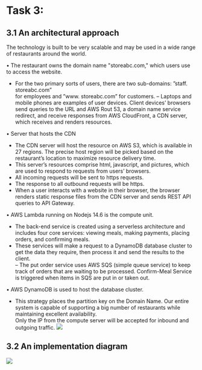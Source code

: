 # Task 3: 
## 3.1 An architectural approach

The technology is built to be very scalable and may be used in a wide range of restaurants around
the world.

• The restaurant owns the domain name "storeabc.com," which users use to access
the website.

- For the two primary sorts of users, there are two sub-domains: ”staff. storeabc.com” <br>
for employees and ”www. storeabc.com” for customers.
– Laptops and mobile phones are examples of user devices. Client devices’ browsers
send queries to the URL and AWS Rout 53, a domain name service redirect, and
receive responses from AWS CloudFront, a CDN server, which receives and renders
resources.<br>

• Server that hosts the CDN
  - The CDN server will host the resource on AWS S3, which is available in 27 regions.
The precise host region will be picked based on the restaurant’s location to maximize
resource delivery time.<br>
  - This server’s resources comprise html, javascript, and pictures, which are used to
respond to requests from users’ browsers.<br>
  - All incoming requests will be sent to https requests.<br>
  - The response to all outbound requests will be https.<br>
  - When a user interacts with a website in their browser, the browser renders static
response files from the CDN server and sends REST API queries to API Gateway.<br>

• AWS Lambda running on Nodejs 14.6 is the compute unit.<br>
  - The back-end service is created using a serverless architecture and includes four core
services: viewing meals, making payments, placing orders, and confirming meals.<br>
  - These services will make a request to a DynamoDB database cluster to get the data
they require, then process it and send the results to the client.<br>
  – The put order service uses AWS SQS (simple queue service) to keep track of orders
that are waiting to be processed. Confirm-Meal Service is triggered when items in
SQS are put in or taken out.<br>

• AWS DynamoDB is used to host the database cluster.<br>
  - This strategy places the partition key on the Domain Name. Our entire system is capable of supporting a big number of restaurants while maintaining excellent availability.<br>
Only the IP from the compute server will be accepted for inbound and outgoing traffic.
[![](https://www.linkpicture.com/q/1_7.png)](https://www.linkpicture.com/view.php?img=LPic626e54cb03ccc1042050397)

## 3.2 An implementation diagram
![](https://www.linkpicture.com/q/2_5.png)


